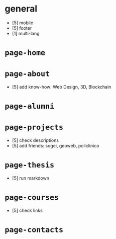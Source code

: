 # general

- [5] mobile
- [5] footer
- [1] multi-lang

# `page-home`

# `page-about`

- [5] add know-how: Web Design, 3D, Blockchain

# `page-alumni`

# `page-projects`

- [5] check descriptions
- [5] add friends: sogei, geoweb, policlinico

# `page-thesis`

- [5] run markdown

# `page-courses`

- [5] check links

# `page-contacts`


